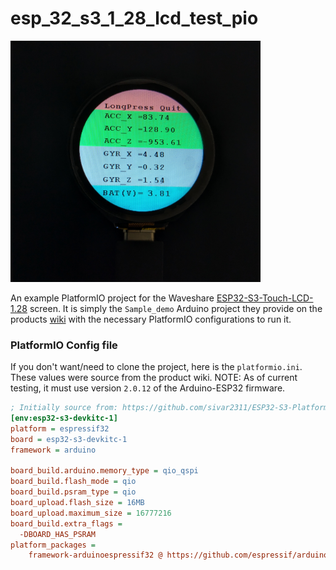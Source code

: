 # esp_32_s3_1_28_lcd_test_pio

<img src="waveshare_lcd.jpg" alt="waveshare_lcd" width="400px">

An example PlatformIO project for the Waveshare [ESP32-S3-Touch-LCD-1.28](https://www.waveshare.com/wiki/ESP32-S3-Touch-LCD-1.28) screen. It is simply the `Sample_demo` Arduino project they provide on the products [wiki](https://www.waveshare.com/wiki/ESP32-S3-Touch-LCD-1.28#Demo) with the necessary PlatformIO configurations to run it.

### PlatformIO Config file
If you don't want/need to clone the project, here is the `platformio.ini`. These values were source from the product wiki. NOTE: As of current testing, it must use version `2.0.12` of the Arduino-ESP32 firmware. 

```ini
; Initially source from: https://github.com/sivar2311/ESP32-S3-PlatformIO-Flash-and-PSRAM-configurations
[env:esp32-s3-devkitc-1]
platform = espressif32
board = esp32-s3-devkitc-1
framework = arduino

board_build.arduino.memory_type = qio_qspi
board_build.flash_mode = qio
board_build.psram_type = qio
board_upload.flash_size = 16MB
board_upload.maximum_size = 16777216
board_build.extra_flags = 
  -DBOARD_HAS_PSRAM
platform_packages = 
    framework-arduinoespressif32 @ https://github.com/espressif/arduino-esp32.git#2.0.12
```
